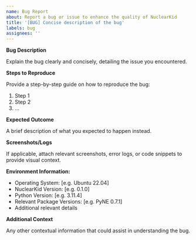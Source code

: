 ```yaml
---
name: Bug Report
about: Report a bug or issue to enhance the quality of NuclearKid
title: '[BUG] Concise description of the bug'
labels: bug
assignees: ''
---
```


**Bug Description**

Explain the bug clearly and concisely, detailing the issue you encountered.

**Steps to Reproduce**

Provide a step-by-step guide on how to reproduce the bug:

1. Step 1
2. Step 2
3. ...

**Expected Outcome**

A brief description of what you expected to happen instead.

**Screenshots/Logs**

If applicable, attach relevant screenshots, error logs, or code snippets to provide visual context.

**Environment Information:**

- Operating System: [e.g. Ubuntu 22.04]
- NuclearKid Version: [e.g. 0.1.0]
- Python Version: [e.g. 3.11.4]
- Relevant Package Versions: [e.g. PyNE 0.7.1]
- Additional relevant details

**Additional Context**

Any other contextual information that could assist in understanding the bug.
